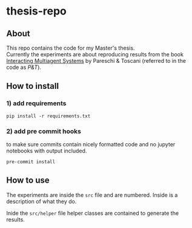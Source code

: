 # thesis-repo

## About

This repo contains the code for my Master's thesis. \
Currently the experiments are about reproducing results from the book [Interacting Multiagent Systems](https://global.oup.com/academic/product/interacting-multiagent-systems-9780199655465?cc=be&lang=enn&#) by Pareschi & Toscani (referred to in the code as _P&T_).

## How to install

### 1) add requirements

`pip install -r requirements.txt`

### 2) add pre commit hooks
to make sure commits contain nicely formatted code and no jupyter notebooks with output included.

`pre-commit install`

## How to use

The experiments are inside the `src` file and are numbered. Inside is a description of what they do.

Inide the `src/helper` file helper classes are contained to generate the results.
